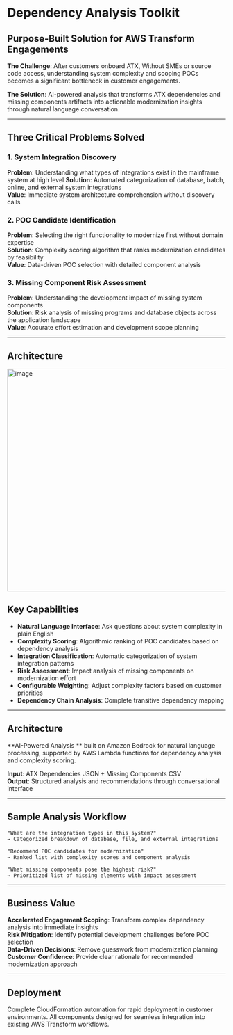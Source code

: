# Dependency Analysis Toolkit

## Purpose-Built Solution for AWS Transform Engagements

**The Challenge**: After customers onboard ATX, Without SMEs or source code access, understanding system complexity and scoping POCs becomes a significant bottleneck in customer engagements.

**The Solution**: AI-powered analysis that transforms ATX dependencies and missing components artifacts into actionable modernization insights through natural language conversation.

---

## Three Critical Problems Solved

### 1. System Integration Discovery
**Problem**: Understanding what types of integrations exist in the mainframe system at high level
**Solution**: Automated categorization of database, batch, online, and external system integrations  
**Value**: Immediate system architecture comprehension without discovery calls

### 2. POC Candidate Identification  
**Problem**: Selecting the right functionality to modernize first without domain expertise  
**Solution**: Complexity scoring algorithm that ranks modernization candidates by feasibility  
**Value**: Data-driven POC selection with detailed component analysis

### 3. Missing Component Risk Assessment
**Problem**: Understanding the development impact of missing system components  
**Solution**: Risk analysis of missing programs and database objects across the application landscape  
**Value**: Accurate effort estimation and development scope planning

---

## Architecture
<img width="907" height="512" alt="image" src="https://github.com/user-attachments/assets/157cb6e3-5fa9-4dcf-8520-1d679a1005da" />


## Key Capabilities

- **Natural Language Interface**: Ask questions about system complexity in plain English
- **Complexity Scoring**: Algorithmic ranking of POC candidates based on dependency analysis
- **Integration Classification**: Automatic categorization of system integration patterns
- **Risk Assessment**: Impact analysis of missing components on modernization effort
- **Configurable Weighting**: Adjust complexity factors based on customer priorities
- **Dependency Chain Analysis**: Complete transitive dependency mapping

---

## Architecture

**AI-Powered Analysis ** built on Amazon Bedrock for natural language processing, supported by AWS Lambda functions for dependency analysis and complexity scoring.

**Input**: ATX Dependencies JSON + Missing Components CSV  
**Output**: Structured analysis and recommendations through conversational interface

---

## Sample Analysis Workflow

```
"What are the integration types in this system?"
→ Categorized breakdown of database, file, and external integrations

"Recommend POC candidates for modernization"  
→ Ranked list with complexity scores and component analysis

"What missing components pose the highest risk?"
→ Prioritized list of missing elements with impact assessment
```

---

## Business Value

**Accelerated Engagement Scoping**: Transform complex dependency analysis into immediate insights  
**Risk Mitigation**: Identify potential development challenges before POC selection  
**Data-Driven Decisions**: Remove guesswork from modernization planning  
**Customer Confidence**: Provide clear rationale for recommended modernization approach

---

## Deployment

Complete CloudFormation automation for rapid deployment in customer environments. All components designed for seamless integration into existing AWS Transform workflows.
